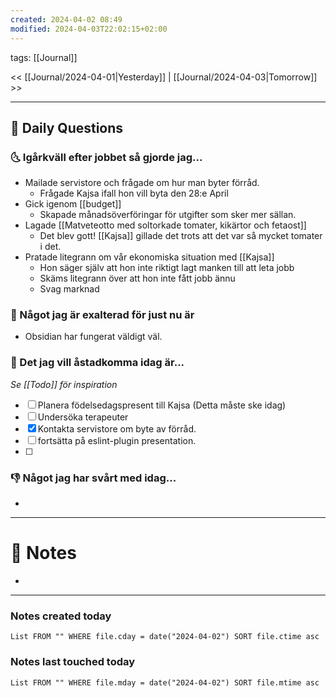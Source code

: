 ```yaml
---
created: 2024-04-02 08:49
modified: 2024-04-03T22:02:15+02:00
---
```

tags: [[Journal]] 

<< [[Journal/2024-04-01|Yesterday]] | [[Journal/2024-04-03|Tomorrow]] >>

---
## 📅 Daily Questions
### 🌜 Igårkväll efter jobbet så gjorde jag...
- Mailade servistore och frågade om hur man byter förråd.
	- Frågade Kajsa ifall hon vill byta den 28:e April
- Gick igenom [[budget]]
	- Skapade månadsöverföringar för utgifter som sker mer sällan.
- Lagade [[Matveteotto med soltorkade tomater, kikärtor och fetaost]]
	- Det blev gott! [[Kajsa]] gillade det trots att det var så mycket tomater i det.
- Pratade litegrann om vår ekonomiska situation med [[Kajsa]]
	- Hon säger själv att hon inte riktigt lagt manken till att leta jobb
	- Skäms litegrann över att hon inte fått jobb ännu
	- Svag marknad

### 🙌 Något jag är exalterad för just nu är
- Obsidian har fungerat väldigt väl.

### 🚀 Det jag vill åstadkomma idag är...
_Se [[Todo]] för inspiration_
- [ ] Planera födelsedagspresent till Kajsa (Detta måste ske idag)
- [ ] Undersöka terapeuter
- [x] Kontakta servistore om byte av förråd.
- [ ] fortsätta på eslint-plugin presentation.
- [ ] 

### 👎 Något jag har svårt med idag...
- 

---
# 📝 Notes
- 
---
### Notes created today
```dataview
List FROM "" WHERE file.cday = date("2024-04-02") SORT file.ctime asc
```
### Notes last touched today
```dataview
List FROM "" WHERE file.mday = date("2024-04-02") SORT file.mtime asc
```